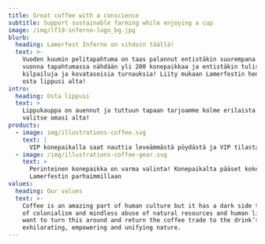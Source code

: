 ```yaml
---
title: Great coffee with a conscience
subtitle: Support sustainable farming while enjoying a cup
image: /img/lf19-inferno-logo_bg.jpg
blurb:
  heading: Lamerfest Inferno on vihdoin täällä!
  text: >-
    Vuoden kuumin pelitapahtuma on taas palannut entistäkin suurempana! Tänä
    vuonna tapahtumassa nähdään yli 200 konepaikkaa ja entistäkin tulisempia
    kilpailuja ja kovatasoisia turnauksia! Liity mukaan Lamerfestin henkeen ja
    osta lippusi alta!
intro:
  heading: Osta lippusi
  text: >
    Lippukauppa on auennut ja tuttuun tapaan tarjoamme kolme erilaista lippua,
    valitse omasi alta!
products:
  - image: img/illustrations-coffee.svg
    text: |
      VIP konepaikalla saat nauttia leveämmästä pöydästä ja VIP tilasta!
  - image: /img/illustrations-coffee-gear.svg
    text: >
      Perinteinen konepaikka on varma valinta! Konepaikalta pääset kokemaan
      Lamerfestin parhaimmillaan
values:
  heading: Our values
  text: >-
    Coffee is an amazing part of human culture but it has a dark side too – one
    of colonialism and mindless abuse of natural resources and human lives. We
    want to turn this around and return the coffee trade to the drink’s
    exhilarating, empowering and unifying nature.
---
```


